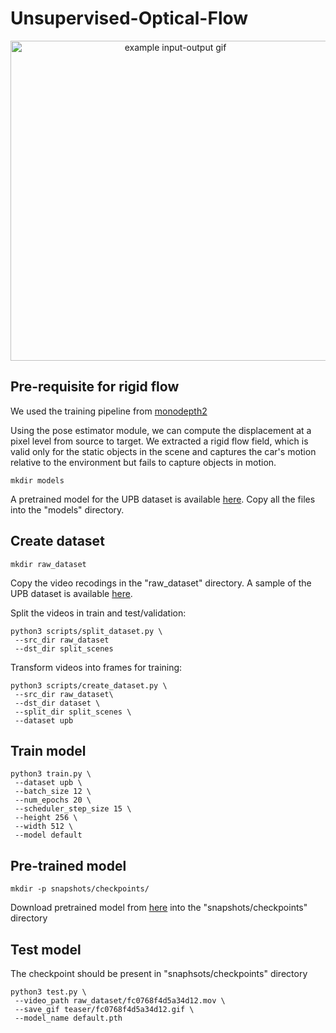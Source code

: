 # Unsupervised-Optical-Flow

<p align="center">
  <img src="teaser/fc0768f4d5a34d12.gif" alt="example input-output gif" width="512" />
</p>

## Pre-requisite for rigid flow

We used the training pipeline from <a href="https://github.com/nianticlabs/monodepth2"> monodepth2 </a>
 
Using the pose estimator module, we can compute the displacement at a pixel level from source to target. We extracted a rigid flow field, which is valid only for the static objects in the scene and captures the car's motion relative to the environment but fails to capture objects in motion.

```shell
mkdir models
```
A pretrained model for the UPB dataset is available <a href="https://drive.google.com/drive/folders/18kTR4PaRlQIeEFJ2gNkiXYnFcTfyrRNH?usp=sharing">here</a>. 
Copy all the files into the "models" directory.
 
 
 ## Create dataset
 ```shell
 mkdir raw_dataset
 ```
 Copy the video recodings in the "raw_dataset" directory. A sample of the UPB dataset is available <a href="https://drive.google.com/drive/folders/1p_2-_Xo-Wd9MCnkYqPfGyKs2BnbeApqn?usp=sharing">here</a>.
 
 Split the videos in train and test/validation:
 
 ```shell
 python3 scripts/split_dataset.py \
  --src_dir raw_dataset
  --dst_dir split_scenes
 ```
 
 Transform videos into frames for training:
 
 ```shell
 python3 scripts/create_dataset.py \
  --src_dir raw_dataset\
  --dst_dir dataset \
  --split_dir split_scenes \
  --dataset upb
```

## Train model

``` shell
python3 train.py \
 --dataset upb \
 --batch_size 12 \
 --num_epochs 20 \
 --scheduler_step_size 15 \
 --height 256 \
 --width 512 \
 --model default
```

## Pre-trained model
```shell
mkdir -p snapshots/checkpoints/
```
Download pretrained model from <a href="https://drive.google.com/file/d/1AQoVbCO6nTBPn-1odjpBe3b3K1ULohSe/view?usp=sharing">here</a> into the "snapshots/checkpoints" directory


## Test model

The checkpoint should be present in "snaphsots/checkpoints" directory

```shell
python3 test.py \
 --video_path raw_dataset/fc0768f4d5a34d12.mov \
 --save_gif teaser/fc0768f4d5a34d12.gif \
 --model_name default.pth
```
